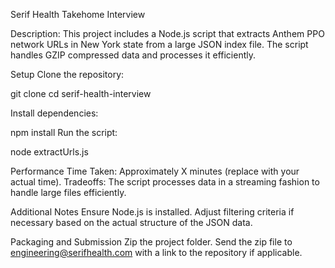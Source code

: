 Serif Health Takehome Interview

Description: 
This project includes a Node.js script that extracts Anthem PPO network URLs in New York state from a large JSON index file. The script handles GZIP compressed data and processes it efficiently.

Setup
Clone the repository:

git clone <repository-url>
cd serif-health-interview

Install dependencies:

npm install
Run the script:

node extractUrls.js

Performance
Time Taken: Approximately X minutes (replace with your actual time).
Tradeoffs: The script processes data in a streaming fashion to handle large files efficiently.

Additional Notes
Ensure Node.js is installed.
Adjust filtering criteria if necessary based on the actual structure of the JSON data.


Packaging and Submission
Zip the project folder.
Send the zip file to engineering@serifhealth.com with a link to the repository if applicable.

